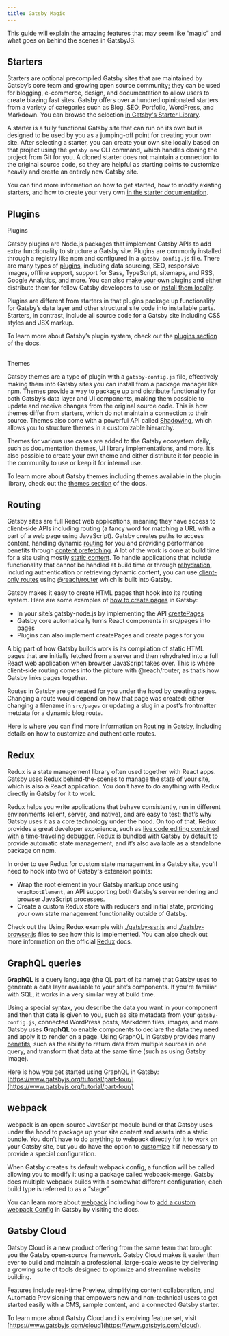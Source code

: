 ```yaml
---
title: Gatsby Magic
---
```


This guide will explain the amazing features that may seem like “magic” and what goes on behind the scenes in GatsbyJS.

## Starters


Starters are optional precompiled Gatsby sites that are maintained by Gatsby’s core team and growing open source community; they can be used for blogging, e-commerce, design, and documentation to allow users to create blazing fast sites. Gatsby offers over a hundred opinionated starters from a variety of categories such as Blog, SEO, Portfolio, WordPress, and Markdown. You can browse the selection [in Gatsby's Starter Library](https://www.gatsbyjs.org/starters/?v=2).

A starter is a fully functional Gatsby site that can run on its own but is designed to be used by you as a jumping-off point for creating your own site. After selecting a starter, you can create your own site locally based on that project using the `gatsby new` CLI command, which handles cloning the project from Git for you. A cloned starter does not maintain a connection to the original source code, so they are helpful as starting points to customize heavily and create an entirely new Gatsby site.

You can find more information on how to get started, how to modify existing starters, and how to create your very own [in the starter documentation](https://www.gatsbyjs.org/docs/starters/).

## Plugins

Plugins

Gatsby plugins are Node.js packages that implement Gatsby APIs to add extra functionality to structure a Gatsby site. Plugins are commonly installed through a registry like npm and configured in a `gatsby-config.js` file. There are many types of [plugins](https://www.gatsbyjs.org/plugins/), including data sourcing, SEO, responsive images, offline support, support for Sass, TypeScript, sitemaps, and RSS, Google Analytics, and more. You can also [make your own plugins](https://www.gatsbyjs.org/docs/creating-plugins/) and either distribute them for fellow Gatsby developers to use or [install them locally](https://www.gatsbyjs.org/docs/loading-plugins-from-your-local-plugins-folder/).

Plugins are different from starters in that plugins package up functionality for Gatsby’s data layer and other structural site code into installable parts. Starters, in contrast, include all source code for a Gatsby site including CSS styles and JSX markup.

To learn more about Gatsby’s plugin system, check out the [plugins section](https://www.gatsbyjs.org/docs/plugins/) of the docs.

##

Themes

Gatsby themes are a type of plugin with a `gatsby-config.js` file, effectively making them into Gatsby sites you can install from a package manager like npm. Themes provide a way to package up and distribute functionality for both Gatsby’s data layer and UI components, making them possible to update and receive changes from the original source code. This is how themes differ from starters, which do not maintain a connection to their source. Themes also come with a powerful API called [Shadowing](https://www.gatsbyjs.org/docs/themes/shadowing/), which allows you to structure themes in a customizable hierarchy.

Themes for various use cases are added to the Gatsby ecosystem daily, such as documentation themes, UI library implementations, and more. It’s also possible to create your own theme and either distribute it for people in the community to use or keep it for internal use.

To learn more about Gatsby themes including themes available in the plugin library, check out the [themes section](https://www.gatsbyjs.org/docs/themes/) of the docs.

## Routing

Gatsby sites are full React web applications, meaning they have access to client-side APIs including routing (a fancy word for matching a URL with a part of a web page using JavaScript). Gatsby creates paths to access content, handling dynamic [routing](https://www.gatsbyjs.org/docs/glossary#routing) for you and providing performance benefits through [content prefetching](https://www.gatsbyjs.org/docs/routing/#performance-and-prefetching). A lot of the work is done at build time for a site using mostly [static content](https://www.gatsbyjs.org/docs/adding-app-and-website-functionality/#static-pages). To handle applications that include functionality that cannot be handled at build time or through [rehydration](https://www.gatsbyjs.org/docs/adding-app-and-website-functionality/#how-hydration-makes-apps-possible), including authentication or retrieving dynamic content, you can use [client-only routes](https://www.gatsbyjs.org/docs/client-only-routes-and-user-authentication) using [@reach/router](https://www.gatsbyjs.org/docs/reach-router-and-gatsby/) which is built into Gatsby.

Gatsby makes it easy to create HTML pages that hook into its routing system. Here are some examples of [how to create pages](https://www.gatsbyjs.org/docs/creating-and-modifying-pages) in Gatsby:

- In your site’s gatsby-node.js by implementing the API [createPages](https://www.gatsbyjs.org/docs/node-apis/#createPages)
- Gatsby core automatically turns React components in src/pages into pages
- Plugins can also implement createPages and create pages for you

A big part of how Gatsby builds work is its compilation of static HTML pages that are initially fetched from a server and then rehydrated into a full React web application when browser JavaScript takes over. This is where client-side routing comes into the picture with @reach/router, as that’s how Gatsby links pages together.

Routes in Gatsby are generated for you under the hood by creating pages. Changing a route would depend on how that page was created: either changing a filename in `src/pages` or updating a slug in a post’s frontmatter metdata for a dynamic blog route.

Here is where you can find more information on [Routing in Gatsby](https://www.gatsbyjs.org/docs/routing/), including details on how to customize and authenticate routes.

## Redux

Redux is a state management library often used together with React apps. Gatsby uses Redux behind-the-scenes to manage the state of your site, which is also a React application. You don’t have to do anything with Redux directly in Gatsby for it to work.

Redux helps you write applications that behave consistently, run in different environments (client, server, and native), and are easy to test; that’s why Gatsby uses it as a core technology under the hood. On top of that, Redux provides a great developer experience, such as [live code editing combined with a time-traveling debugger](https://github.com/reduxjs/redux-devtools). Redux is bundled with Gatsby by default to provide automatic state management, and it’s also available as a standalone package on npm.

In order to use Redux for custom state management in a Gatsby site, you'll need to hook into two of Gatsby's extension points:

- Wrap the root element in your Gatsby markup once using `wrapRootElement`, an API supporting both Gatsby’s server rendering and browser JavaScript processes.
- Create a custom Redux store with reducers and initial state, providing your own state management functionality outside of Gatsby.

Check out the Using Redux example with [./gatsby-ssr.js](https://github.com/gatsbyjs/gatsby/blob/master/examples/using-redux/gatsby-ssr.js) and [./gatsby-browser.js](https://github.com/gatsbyjs/gatsby/blob/master/examples/using-redux/gatsby-browser.js) files to see how this is implemented. You can also check out more information on the official [Redux](https://redux.js.org/introduction/getting-started) docs.

## GraphQL queries

**GraphQL** is a query language (the QL part of its name) that Gatsby uses to generate a data layer available to your site’s components. If you're familiar with SQL, it works in a very similar way at build time.

Using a special syntax, you describe the data you want in your component and then that data is given to you, such as site metadata from your `gatsby-config.js`, connected WordPress posts, Markdown files, images, and more. Gatsby uses **GraphQL** to enable components to declare the data they need and apply it to render on a page. Using GraphQL in Gatsby provides many [benefits](https://www.gatsbyjs.org/docs/why-gatsby-uses-graphql/), such as the ability to return data from multiple sources in one query, and transform that data at the same time (such as using Gatsby Image).

Here is how you get started using GraphQL in Gatsby: [https://www.gatsbyjs.org/tutorial/part-four/](https://www.gatsbyjs.org/tutorial/part-four/)

## webpack

webpack is an open-source JavaScript module bundler that Gatsby uses under the hood to package up your site content and assets into a static bundle. You don’t have to do anything to webpack directly for it to work on your Gatsby site, but you do have the option to [customize](https://www.gatsbyjs.org/docs/add-custom-webpack-config/) it if necessary to provide a special configuration.

When Gatsby creates its default webpack config, a function will be called allowing you to modify it using a package called webpack-merge. Gatsby does multiple webpack builds with a somewhat different configuration; each build type is referred to as a “stage”.

You can learn more about [webpack](https://www.gatsbyjs.org/docs/webpack-and-ssr/) including how to [add a custom webpack Config](https://www.gatsbyjs.org/docs/add-custom-webpack-config/) in Gatsby by visiting the docs.

## Gatsby Cloud

Gatsby Cloud is a new product offering from the same team that brought you the Gatsby open-source framework. Gatsby Cloud makes it easier than ever to build and maintain a professional, large-scale website by delivering a growing suite of tools designed to optimize and streamline website building.

Features include real-time Preview, simplifying content collaboration, and Automatic Provisioning that empowers new and non-technical users to get started easily with a CMS, sample content, and a connected Gatsby starter.

To learn more about Gatsby Cloud and its evolving feature set, visit [https://www.gatsbyjs.com/cloud](https://www.gatsbyjs.com/cloud).

<!-- Docs to Markdown version 1.0β17 -->
